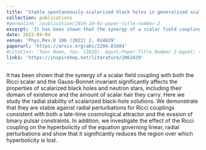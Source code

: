 ```yaml
---
title: "Stable spontaneously-scalarized black holes in generalized scalar-tensor theories"
collection: publications
#permalink: /publication/2010-10-01-paper-title-number-2
excerpt: 'It has been shown that the synergy of a scalar field coupling with both the Ricci scalar and the Gauss-Bonnet invariant significantly affects the properties of scalarized black holes and neutron stars, including their domain of existence and the amount of scalar hair they carry. Here we study the radial stability...'
date: 2022-04-04
venue: 'Phys.Rev.D 106 (2022) 2, 024029'
paperurl: 'https://arxiv.org/abs/2204.01684'
#citation: 'Your Name, You. (2010). &quot;Paper Title Number 2.&quot; <i>Journal 1</i>. 1(2).'
link1: 'https://inspirehep.net/literature/2062429'
---
```


It has been shown that the synergy of a scalar field coupling with both the Ricci scalar and the Gauss-Bonnet invariant significantly affects the properties of scalarized black holes and neutron stars, including their domain of existence and the amount of scalar hair they carry. Here we study the radial stability of scalarized black-hole solutions. We demonstrate that they are stable against radial perturbations for Ricci couplings consistent with both a late-time cosmological attractor and the evasion of binary pulsar constraints. In addition, we investigate the effect of the Ricci coupling on the hyperbolicity of the equation governing linear, radial perturbations and show that it significantly reduces the region over which hyperbolicity is lost.

<!-- [Download paper here](http://academicpages.github.io/files/paper2.pdf) -->

